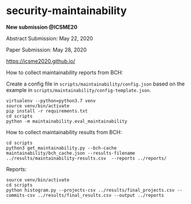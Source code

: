 # security-maintainability

**New submission @ICSME20**

Abstract Submission: May 22, 2020

Paper Submission: May 28, 2020

https://icsme2020.github.io/

How to collect maintainability reports from BCH:

Create a config file in `scripts/maintainability/config.json` based on the example in `scripts/maintainability/config-template.json`.

```
virtualenv --python=python3.7 venv
source venv/bin/activate
pip install -r requirements.txt
cd scripts
python -m maintainability.eval_maintainability
```

How to collect maintainability results from BCH:

```
cd scripts
python3 get_maintainability.py --bch-cache maintainability/bch_cache.json --results-filename ../results/maintainability-results.csv  --reports ../reports/
``` 

Reports:

```
source venv/bin/activate
cd scripts
python histogram.py --projects-csv ../results/final_projects.csv --commits-csv ../results/final_results.csv --output ../reports
```
